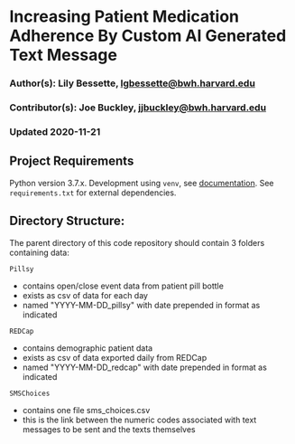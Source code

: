 # Increasing Patient Medication Adherence By Custom AI Generated Text Message
### Author(s): Lily Bessette, lgbessette@bwh.harvard.edu
### Contributor(s): Joe Buckley, jjbuckley@bwh.harvard.edu
### Updated 2020-11-21

## Project Requirements

Python version 3.7.x. Development using `venv`, see [documentation](https://docs.python.org/3/library/venv.html).
See `requirements.txt` for external dependencies.


## Directory Structure:

The parent directory of this code repository should contain 3 folders containing data:

`Pillsy` 
- contains open/close event data from patient pill bottle
- exists as csv of data for each day
- named "YYYY-MM-DD_pillsy" with date prepended in format as indicated

`REDCap`
- contains demographic patient data
- exists as csv of data exported daily from REDCap
- named "YYYY-MM-DD_redcap" with date prepended in format as indicated

`SMSChoices`
- contains one file sms_choices.csv
- this is the link between the numeric codes associated with text messages to be sent and the texts themselves
